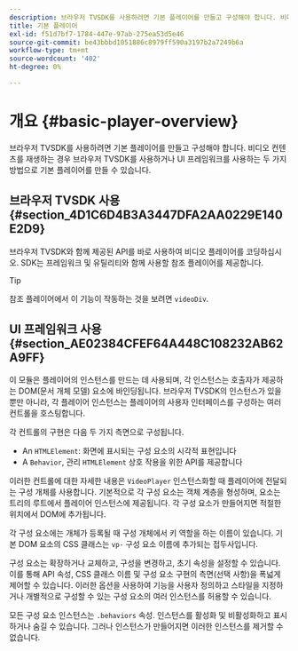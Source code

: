 ```yaml
---
description: 브라우저 TVSDK를 사용하려면 기본 플레이어를 만들고 구성해야 합니다. 비디오 컨텐츠를 재생하는 경우 브라우저 TVSDK를 사용하거나 UI 프레임워크를 사용하여 두 가지 방법으로 기본 플레이어를 만들 수 있습니다.
title: 기본 플레이어
exl-id: f51d7bf7-1784-447e-97ab-275ea53d5e46
source-git-commit: be43bbbd1051886c8979ff590a3197b2a7249b6a
workflow-type: tm+mt
source-wordcount: '402'
ht-degree: 0%

---
```


# 개요 {#basic-player-overview}

브라우저 TVSDK를 사용하려면 기본 플레이어를 만들고 구성해야 합니다. 비디오 컨텐츠를 재생하는 경우 브라우저 TVSDK를 사용하거나 UI 프레임워크를 사용하는 두 가지 방법으로 기본 플레이어를 만들 수 있습니다.

## 브라우저 TVSDK 사용 {#section_4D1C6D4B3A3447DFA2AA0229E140E2D9}

브라우저 TVSDK와 함께 제공된 API를 바로 사용하여 비디오 플레이어를 코딩하십시오. SDK는 프레임워크 및 유틸리티와 함께 사용할 참조 플레이어를 제공합니다.

>[!TIP]
>
>참조 플레이어에서 이 기능이 작동하는 것을 보려면 `videoDiv`.

## UI 프레임워크 사용 {#section_AE02384CFEF64A448C108232AB62A9FF}

이 모듈은 플레이어의 인스턴스를 만드는 데 사용되며, 각 인스턴스는 호출자가 제공하는 DOM(문서 개체 모델) 요소에 바인딩됩니다. 브라우저 TVSDK의 인스턴스가 있을 뿐만 아니라, 각 플레이어 인스턴스는 플레이어의 사용자 인터페이스를 구성하는 여러 컨트롤을 호스팅합니다.

각 컨트롤의 구현은 다음 두 가지 측면으로 구성됩니다.

* An `HTMLElement`: 화면에 표시되는 구성 요소의 시각적 표현입니다
* A `Behavior`, 관리 `HTMLElement` 상호 작용을 위한 API를 제공합니다

이러한 컨트롤에 대한 자세한 내용은 `VideoPlayer` 인스턴스화할 때 플레이어에 전달되는 구성 개체를 사용합니다. 기본적으로 각 구성 요소는 객체 계층을 형성하며, 요소는 트리의 루트에서 플레이어 인스턴스에 제공됩니다. 각 구성 요소가 만들어지면 적절한 위치에서 DOM에 추가됩니다.

각 구성 요소에는 개체가 등록될 때 구성 개체에서 키 역할을 하는 이름이 있습니다. 기본 DOM 요소의 CSS 클래스는 `vp-` 구성 요소 이름에 추가되는 접두사입니다.

구성 요소는 확장하거나 교체하고, 구성을 변경하고, 초기 속성을 설정할 수 있습니다. 이를 통해 API 속성, CSS 클래스 이름 및 구성 요소 구현의 측면(선택 사항)을 폭넓게 제어할 수 있습니다. 이러한 옵션을 사용하여 기능을 사용자 정의하고 스타일을 지정하거나 개별적으로 구성할 수 있는 구성 요소의 여러 인스턴스를 허용할 수 있습니다.

모든 구성 요소 인스턴스는 `.behaviors` 속성. 인스턴스를 활성화 및 비활성화하고 표시하거나 숨길 수 있습니다. 그러나 인스턴스가 만들어지면 이러한 인스턴스를 제거할 수 없습니다.
